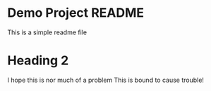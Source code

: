 # Demo Project README

This is a simple readme file

# Heading 2

I hope this is nor much of a problem
This is bound to cause trouble!
